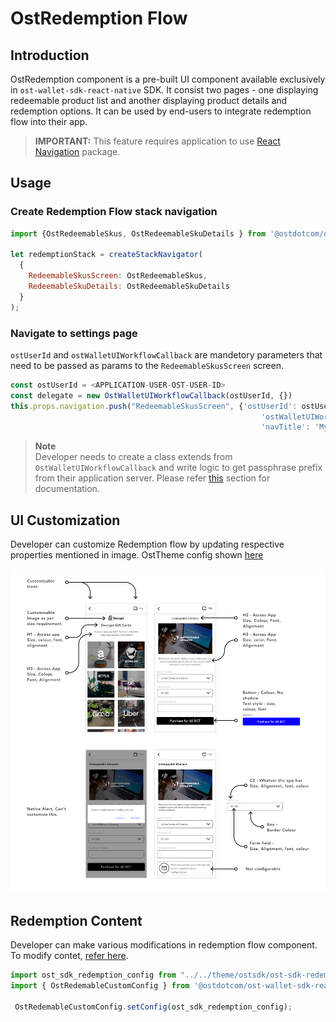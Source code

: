 # OstRedemption Flow

## Introduction

OstRedemption component is a pre-built UI component available exclusively in `ost-wallet-sdk-react-native` SDK.
It consist two pages - one displaying redeemable product list and another displaying product details and redemption options. It can be used by end-users to integrate redemption flow into their app.
> <b>IMPORTANT:</b> This feature requires application to use [React Navigation](https://reactnavigation.org/docs/en/getting-started.html) package.

## Usage

### Create Redemption Flow stack navigation

```js
import {OstRedeemableSkus, OstRedeemableSkuDetails } from '@ostdotcom/ost-wallet-sdk-react-native';

let redemptionStack = createStackNavigator(
  {
    RedeemableSkusScreen: OstRedeemableSkus,
    RedeemableSkuDetails: OstRedeemableSkuDetails
  }
);
```

### Navigate to settings page
`ostUserId` and `ostWalletUIWorkflowCallback` are mandetory parameters that need to be passed as params to the `RedeemableSkusScreen` screen.
```js
const ostUserId = <APPLICATION-USER-OST-USER-ID>
const delegate = new OstWalletUIWorkflowCallback(ostUserId, {})
this.props.navigation.push("RedeemableSkusScreen", {'ostUserId': ostUserId ,
                                                        'ostWalletUIWorkflowCallback': delegate,
                                                        'navTitle': 'My Store'});
```

><b>Note</b> <br/>
> Developer needs to create a class extends from `OstWalletUIWorkflowCallback` and write logic to get passphrase prefix from their application server.
> Please refer [this](OstWalletUI.md#setup-your-passphrase-prefix-delegate) section for documentation.

## UI Customization

Developer can customize Redemption flow by updating respective properties mentioned in image. OstTheme config shown [here](./configs/ost-sdk-theme-config.js)

![copy-framework-file](images/redemptionFlow.png)

## Redemption Content

Developer can make various modifications in redemption flow component. To modify contet, [refer here](./OstRedemptionConfig.md).

```js
import ost_sdk_redemption_config from "../../theme/ostsdk/ost-sdk-redemption-config";
import { OstRedemableCustomConfig } from '@ostdotcom/ost-wallet-sdk-react-native';

 OstRedemableCustomConfig.setConfig(ost_sdk_redemption_config);

```


